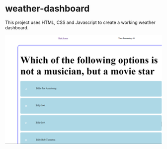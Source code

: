 # weather-dashboard

This project uses HTML, CSS and Javascript to create a working weather dashboard.

![Link to screenshot-one](./assets/screenshot5.png)